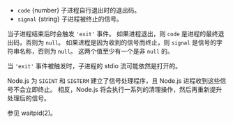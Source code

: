 <!-- YAML
added: v0.1.90
-->

* `code` {number} 子进程自行退出时的退出码。
* `signal` {string} 子进程被终止的信号。

当子进程结束后时会触发 `'exit'` 事件。
如果进程退出，则 `code` 是进程的最终退出码，否则为 `null`。
如果进程是因为收到的信号而终止，则 `signal` 是信号的字符串名称，否则为 `null`。
这两个值至少有一个是非 `null` 的。

当 `'exit'` 事件被触发时，子进程的 stdio 流可能依然是打开的。

Node.js 为 `SIGINT` 和 `SIGTERM` 建立了信号处理程序，且 Node.js 进程收到这些信号不会立即终止。
相反，Node.js 将会执行一系列的清理操作，然后再重新提升处理后的信号。

参见 waitpid(2)。

